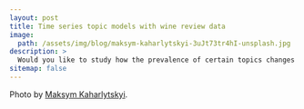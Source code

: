 ```yaml
---
layout: post
title: Time series topic models with wine review data
image:
  path: /assets/img/blog/maksym-kaharlytskyi-3uJt73tr4hI-unsplash.jpg
description: >
  Would you like to study how the prevalence of certain topics changes over time? Then keep reading!
sitemap: false
---
```


Photo by [Maksym Kaharlytskyi](https://unsplash.com/@qwitka).
